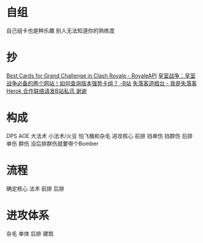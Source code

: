 # 自组
自己组卡也是种乐趣
别人无法知道你的熟练度

# 抄
[Best Cards for Grand Challenge in Clash Royale - RoyaleAPI](https://royaleapi.com/cards/popular)
[皇室战争：皇室战争必备的两个网站！如何查询版本强势卡组？ -B站](https://www.bilibili.com/video/BV1Wv4y1f7rP/)
[失落客遊戲台 - 我是失落客 Herok 合作联络请发B站私讯 谢谢](https://space.bilibili.com/520522107)
# 构成
DPS AOE 大法术
小法术/火豆 怕飞桶和杂毛
进攻核心
前排 挡单伤 挡群伤
后排 单伤 群伤 没后排群伤就要带个Bomber

# 流程
确定核心
法术
前排
后排

# 进攻体系
杂毛
单体
后排
建筑